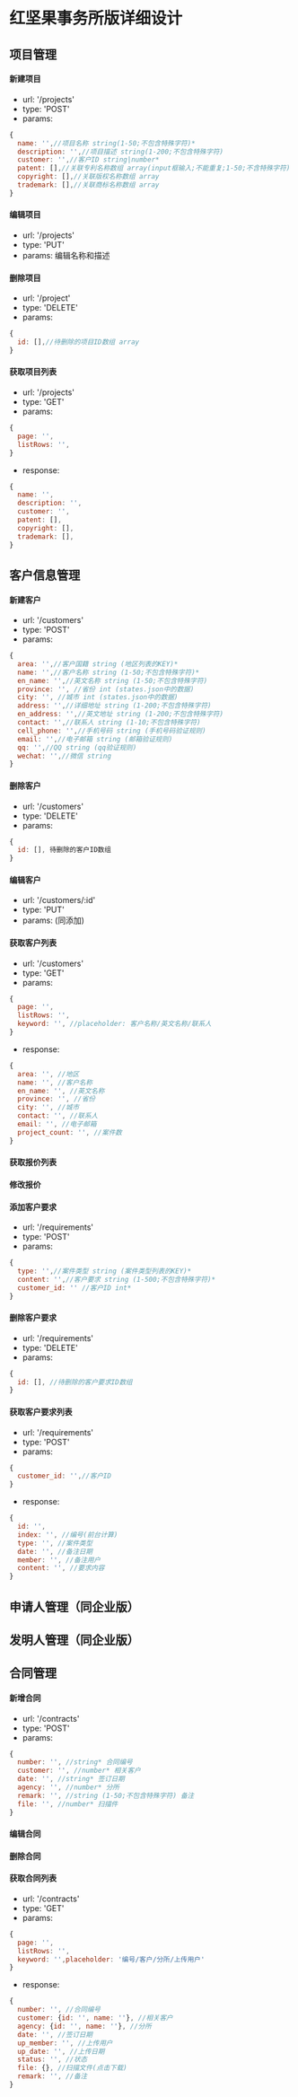 红坚果事务所版详细设计
=====================

项目管理
---------------------
#### 新建项目
- url: '/projects'
- type: 'POST'
- params: 
``` javascript
{
  name: '',//项目名称 string(1-50;不包含特殊字符)*
  description: '',//项目描述 string(1-200;不包含特殊字符)
  customer: '',//客户ID string|number*
  patent: [],//关联专利名称数组 array(input框输入;不能重复;1-50;不含特殊字符)
  copyright: [],//关联版权名称数组 array
  trademark: [],//关联商标名称数组 array
}
```
#### 编辑项目
- url: '/projects'
- type: 'PUT'
- params: 编辑名称和描述
#### 删除项目
- url: '/project'
- type: 'DELETE'
- params: 
``` javascript
{
  id: [],//待删除的项目ID数组 array
}
```
#### 获取项目列表
- url: '/projects'
- type: 'GET'
- params: 
``` javascript
{
  page: '',
  listRows: '',
}
```
- response:
``` javascript
{
  name: '',
  description: '',
  customer: '',
  patent: [],
  copyright: [],
  trademark: [],
}
```

客户信息管理
-----------------------
#### 新建客户
- url: '/customers'
- type: 'POST'
- params: 
```javascript
{
  area: '',//客户国籍 string (地区列表的KEY)*
  name: '',//客户名称 string (1-50;不包含特殊字符)*
  en_name: '',//英文名称 string (1-50;不包含特殊字符)
  province: '', //省份 int (states.json中的数据)
  city: '', //城市 int (states.json中的数据)
  address: '',//详细地址 string (1-200;不包含特殊字符)
  en_address: '',//英文地址 string (1-200;不包含特殊字符)
  contact: '',//联系人 string (1-10;不包含特殊字符)
  cell_phone: '',//手机号码 string (手机号码验证规则)
  email: '',//电子邮箱 string (邮箱验证规则)
  qq: '',//QQ string (qq验证规则)
  wechat: '',//微信 string
}
```
#### 删除客户
- url: '/customers'
- type: 'DELETE'
- params:
```javascript
{
  id: [], 待删除的客户ID数组
}
```
#### 编辑客户
- url: '/customers/:id'
- type: 'PUT'
- params: (同添加)
#### 获取客户列表
- url: '/customers'
- type: 'GET'
- params:
```javascript
{
  page: '',
  listRows: '',
  keyword: '', //placeholder: 客户名称/英文名称/联系人
}
```
- response:
```javascript
{
  area: '', //地区
  name: '', //客户名称
  en_name: '', //英文名称
  province: '', //省份
  city: '', //城市
  contact: '', //联系人
  email: '', //电子邮箱
  project_count: '', //案件数
}
``` 
#### 获取报价列表
#### 修改报价
#### 添加客户要求
- url: '/requirements'
- type: 'POST'
- params:
```javascript
{
  type: '',//案件类型 string (案件类型列表的KEY)*
  content: '',//客户要求 string (1-500;不包含特殊字符)*
  customer_id: '' //客户ID int*
}
```
#### 删除客户要求
- url: '/requirements'
- type: 'DELETE'
- params:
```javascript
{
  id: [], //待删除的客户要求ID数组
}
```
#### 获取客户要求列表
- url: '/requirements'
- type: 'POST'
- params: 
```javascript
{
  customer_id: '',//客户ID
}
```
- response: 
```javascript
{
  id: '',
  index: '', //编号(前台计算)
  type: '', //案件类型
  date: '', //备注日期
  member: '', //备注用户
  content: '', //要求内容
}
```

申请人管理（同企业版）
--------------------------

发明人管理（同企业版）
--------------------------

合同管理
--------------------------
#### 新增合同
- url: '/contracts'
- type: 'POST'
- params:
```javascript
{
  number: '', //string* 合同编号
  customer: '', //number* 相关客户
  date: '', //string* 签订日期
  agency: '', //number* 分所
  remark: '', //string (1-50;不包含特殊字符) 备注
  file: '', //number* 扫描件
}
```
#### 编辑合同
#### 删除合同
#### 获取合同列表
- url: '/contracts'
- type: 'GET'
- params:
```javascript
{
  page: '',
  listRows: '',
  keyword: '',placeholder: '编号/客户/分所/上传用户'
}
```
- response:
```javascript
{
  number: '', //合同编号
  customer: {id: '', name: ''}, //相关客户
  agency: {id: '', name: ''}, //分所
  date: '', //签订日期
  up_member: '', //上传用户
  up_date: '', //上传日期
  status: '', //状态
  file: {}, //扫描文件(点击下载)
  remark: '', //备注
}
```
